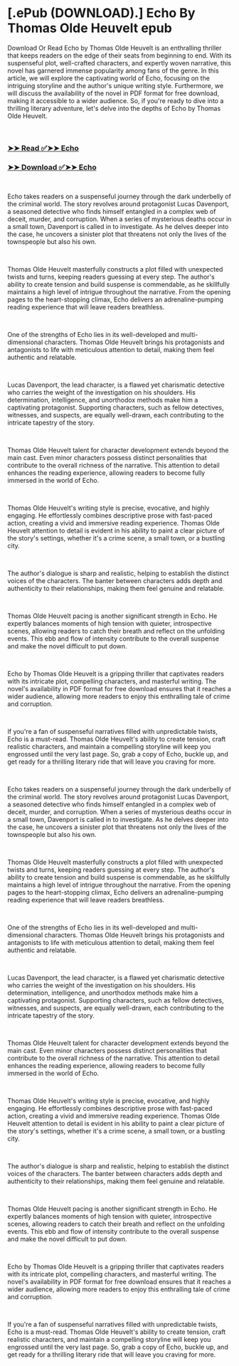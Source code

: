 # [.ePub (DOWNLOAD).] Echo By Thomas Olde Heuvelt epub

<p>Download Or Read Echo by Thomas Olde Heuvelt is an enthralling thriller that keeps readers on the edge of their seats from beginning to end. With its suspenseful plot, well-crafted characters, and expertly woven narrative, this novel has garnered immense popularity among fans of the genre. In this article, we will explore the captivating world of Echo, focusing on the intriguing storyline and the author's unique writing style. Furthermore, we will discuss the availability of the novel in PDF format for free download, making it accessible to a wider audience. So, if you're ready to dive into a thrilling literary adventure, let's delve into the depths of Echo by Thomas Olde Heuvelt.</p>
<p>&nbsp;</p>

### [➤➤ Read ✅➤➤ Echo](https://thehelpfulbooks.blogspot.com/id/53329253)

### [➤➤ Download ✅➤➤ Echo](https://thehelpfulbooks.blogspot.com/id/53329253)

<p>&nbsp;</p>
<p>Echo takes readers on a suspenseful journey through the dark underbelly of the criminal world. The story revolves around protagonist Lucas Davenport, a seasoned detective who finds himself entangled in a complex web of deceit, murder, and corruption. When a series of mysterious deaths occur in a small town, Davenport is called in to investigate. As he delves deeper into the case, he uncovers a sinister plot that threatens not only the lives of the townspeople but also his own.</p>
<p>&nbsp;</p>
<p>Thomas Olde Heuvelt masterfully constructs a plot filled with unexpected twists and turns, keeping readers guessing at every step. The author's ability to create tension and build suspense is commendable, as he skillfully maintains a high level of intrigue throughout the narrative. From the opening pages to the heart-stopping climax, Echo delivers an adrenaline-pumping reading experience that will leave readers breathless.</p>
<p>&nbsp;</p>
<p>One of the strengths of Echo lies in its well-developed and multi-dimensional characters. Thomas Olde Heuvelt brings his protagonists and antagonists to life with meticulous attention to detail, making them feel authentic and relatable.</p>
<p>&nbsp;</p>
<p>Lucas Davenport, the lead character, is a flawed yet charismatic detective who carries the weight of the investigation on his shoulders. His determination, intelligence, and unorthodox methods make him a captivating protagonist. Supporting characters, such as fellow detectives, witnesses, and suspects, are equally well-drawn, each contributing to the intricate tapestry of the story.</p>
<p>&nbsp;</p>
<p>Thomas Olde Heuvelt talent for character development extends beyond the main cast. Even minor characters possess distinct personalities that contribute to the overall richness of the narrative. This attention to detail enhances the reading experience, allowing readers to become fully immersed in the world of Echo.</p>
<p>&nbsp;</p>
<p>Thomas Olde Heuvelt's writing style is precise, evocative, and highly engaging. He effortlessly combines descriptive prose with fast-paced action, creating a vivid and immersive reading experience. Thomas Olde Heuvelt attention to detail is evident in his ability to paint a clear picture of the story's settings, whether it's a crime scene, a small town, or a bustling city.</p>
<p>&nbsp;</p>
<p>The author's dialogue is sharp and realistic, helping to establish the distinct voices of the characters. The banter between characters adds depth and authenticity to their relationships, making them feel genuine and relatable.</p>
<p>&nbsp;</p>
<p>Thomas Olde Heuvelt pacing is another significant strength in Echo. He expertly balances moments of high tension with quieter, introspective scenes, allowing readers to catch their breath and reflect on the unfolding events. This ebb and flow of intensity contribute to the overall suspense and make the novel difficult to put down.</p>
<p>&nbsp;</p>
<p>Echo by Thomas Olde Heuvelt is a gripping thriller that captivates readers with its intricate plot, compelling characters, and masterful writing. The novel's availability in PDF format for free download ensures that it reaches a wider audience, allowing more readers to enjoy this enthralling tale of crime and corruption.</p>
<p>&nbsp;</p>
<p>If you're a fan of suspenseful narratives filled with unpredictable twists, Echo is a must-read. Thomas Olde Heuvelt's ability to create tension, craft realistic characters, and maintain a compelling storyline will keep you engrossed until the very last page. So, grab a copy of Echo, buckle up, and get ready for a thrilling literary ride that will leave you craving for more.</p>
<p>&nbsp;</p>
<p>Echo takes readers on a suspenseful journey through the dark underbelly of the criminal world. The story revolves around protagonist Lucas Davenport, a seasoned detective who finds himself entangled in a complex web of deceit, murder, and corruption. When a series of mysterious deaths occur in a small town, Davenport is called in to investigate. As he delves deeper into the case, he uncovers a sinister plot that threatens not only the lives of the townspeople but also his own.</p>
<p>&nbsp;</p>
<p>Thomas Olde Heuvelt masterfully constructs a plot filled with unexpected twists and turns, keeping readers guessing at every step. The author's ability to create tension and build suspense is commendable, as he skillfully maintains a high level of intrigue throughout the narrative. From the opening pages to the heart-stopping climax, Echo delivers an adrenaline-pumping reading experience that will leave readers breathless.</p>
<p>&nbsp;</p>
<p>One of the strengths of Echo lies in its well-developed and multi-dimensional characters. Thomas Olde Heuvelt brings his protagonists and antagonists to life with meticulous attention to detail, making them feel authentic and relatable.</p>
<p>&nbsp;</p>
<p>Lucas Davenport, the lead character, is a flawed yet charismatic detective who carries the weight of the investigation on his shoulders. His determination, intelligence, and unorthodox methods make him a captivating protagonist. Supporting characters, such as fellow detectives, witnesses, and suspects, are equally well-drawn, each contributing to the intricate tapestry of the story.</p>
<p>&nbsp;</p>
<p>Thomas Olde Heuvelt talent for character development extends beyond the main cast. Even minor characters possess distinct personalities that contribute to the overall richness of the narrative. This attention to detail enhances the reading experience, allowing readers to become fully immersed in the world of Echo.</p>
<p>&nbsp;</p>
<p>Thomas Olde Heuvelt's writing style is precise, evocative, and highly engaging. He effortlessly combines descriptive prose with fast-paced action, creating a vivid and immersive reading experience. Thomas Olde Heuvelt attention to detail is evident in his ability to paint a clear picture of the story's settings, whether it's a crime scene, a small town, or a bustling city.</p>
<p>&nbsp;</p>
<p>The author's dialogue is sharp and realistic, helping to establish the distinct voices of the characters. The banter between characters adds depth and authenticity to their relationships, making them feel genuine and relatable.</p>
<p>&nbsp;</p>
<p>Thomas Olde Heuvelt pacing is another significant strength in Echo. He expertly balances moments of high tension with quieter, introspective scenes, allowing readers to catch their breath and reflect on the unfolding events. This ebb and flow of intensity contribute to the overall suspense and make the novel difficult to put down.</p>
<p>&nbsp;</p>
<p>Echo by Thomas Olde Heuvelt is a gripping thriller that captivates readers with its intricate plot, compelling characters, and masterful writing. The novel's availability in PDF format for free download ensures that it reaches a wider audience, allowing more readers to enjoy this enthralling tale of crime and corruption.</p>
<p>&nbsp;</p>
<p>If you're a fan of suspenseful narratives filled with unpredictable twists, Echo is a must-read. Thomas Olde Heuvelt's ability to create tension, craft realistic characters, and maintain a compelling storyline will keep you engrossed until the very last page. So, grab a copy of Echo, buckle up, and get ready for a thrilling literary ride that will leave you craving for more.</p>
<p>&nbsp;</p>
